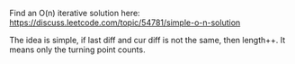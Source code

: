 
Find an O(n) iterative solution here:  
https://discuss.leetcode.com/topic/54781/simple-o-n-solution    

The idea is simple, if last diff and cur diff is not the same, then length++.  It means only the turning point counts.           

